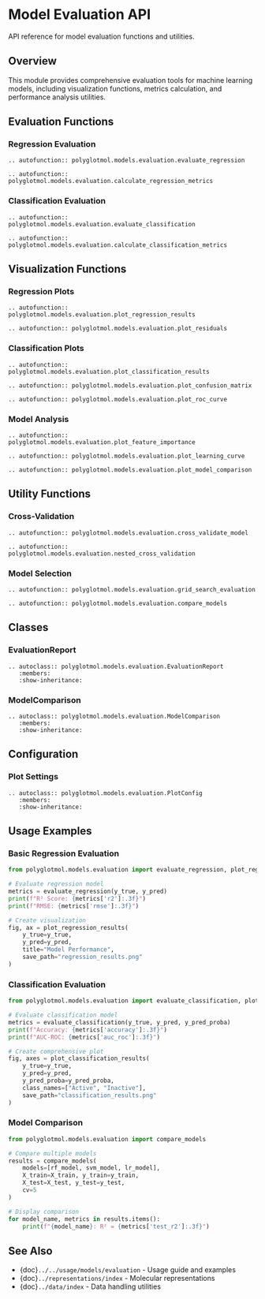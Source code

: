 # Model Evaluation API

API reference for model evaluation functions and utilities.

## Overview

This module provides comprehensive evaluation tools for machine learning models, including visualization functions, metrics calculation, and performance analysis utilities.

## Evaluation Functions

### Regression Evaluation

```{eval-rst}
.. autofunction:: polyglotmol.models.evaluation.evaluate_regression
```

```{eval-rst}
.. autofunction:: polyglotmol.models.evaluation.calculate_regression_metrics
```

### Classification Evaluation

```{eval-rst}
.. autofunction:: polyglotmol.models.evaluation.evaluate_classification
```

```{eval-rst}
.. autofunction:: polyglotmol.models.evaluation.calculate_classification_metrics
```

## Visualization Functions

### Regression Plots

```{eval-rst}
.. autofunction:: polyglotmol.models.evaluation.plot_regression_results
```

```{eval-rst}
.. autofunction:: polyglotmol.models.evaluation.plot_residuals
```

### Classification Plots

```{eval-rst}
.. autofunction:: polyglotmol.models.evaluation.plot_classification_results
```

```{eval-rst}
.. autofunction:: polyglotmol.models.evaluation.plot_confusion_matrix
```

```{eval-rst}
.. autofunction:: polyglotmol.models.evaluation.plot_roc_curve
```

### Model Analysis

```{eval-rst}
.. autofunction:: polyglotmol.models.evaluation.plot_feature_importance
```

```{eval-rst}
.. autofunction:: polyglotmol.models.evaluation.plot_learning_curve
```

```{eval-rst}
.. autofunction:: polyglotmol.models.evaluation.plot_model_comparison
```

## Utility Functions

### Cross-Validation

```{eval-rst}
.. autofunction:: polyglotmol.models.evaluation.cross_validate_model
```

```{eval-rst}
.. autofunction:: polyglotmol.models.evaluation.nested_cross_validation
```

### Model Selection

```{eval-rst}
.. autofunction:: polyglotmol.models.evaluation.grid_search_evaluation
```

```{eval-rst}
.. autofunction:: polyglotmol.models.evaluation.compare_models
```

## Classes

### EvaluationReport

```{eval-rst}
.. autoclass:: polyglotmol.models.evaluation.EvaluationReport
   :members:
   :show-inheritance:
```

### ModelComparison

```{eval-rst}
.. autoclass:: polyglotmol.models.evaluation.ModelComparison
   :members:
   :show-inheritance:
```

## Configuration

### Plot Settings

```{eval-rst}
.. autoclass:: polyglotmol.models.evaluation.PlotConfig
   :members:
   :show-inheritance:
```

## Usage Examples

### Basic Regression Evaluation

```python
from polyglotmol.models.evaluation import evaluate_regression, plot_regression_results

# Evaluate regression model
metrics = evaluate_regression(y_true, y_pred)
print(f"R² Score: {metrics['r2']:.3f}")
print(f"RMSE: {metrics['rmse']:.3f}")

# Create visualization
fig, ax = plot_regression_results(
    y_true=y_true,
    y_pred=y_pred,
    title="Model Performance",
    save_path="regression_results.png"
)
```

### Classification Evaluation

```python
from polyglotmol.models.evaluation import evaluate_classification, plot_classification_results

# Evaluate classification model
metrics = evaluate_classification(y_true, y_pred, y_pred_proba)
print(f"Accuracy: {metrics['accuracy']:.3f}")
print(f"AUC-ROC: {metrics['auc_roc']:.3f}")

# Create comprehensive plot
fig, axes = plot_classification_results(
    y_true=y_true,
    y_pred=y_pred,
    y_pred_proba=y_pred_proba,
    class_names=["Active", "Inactive"],
    save_path="classification_results.png"
)
```

### Model Comparison

```python
from polyglotmol.models.evaluation import compare_models

# Compare multiple models
results = compare_models(
    models=[rf_model, svm_model, lr_model],
    X_train=X_train, y_train=y_train,
    X_test=X_test, y_test=y_test,
    cv=5
)

# Display comparison
for model_name, metrics in results.items():
    print(f"{model_name}: R² = {metrics['test_r2']:.3f}")
```

## See Also

- {doc}`../../usage/models/evaluation` - Usage guide and examples
- {doc}`../representations/index` - Molecular representations
- {doc}`../data/index` - Data handling utilities